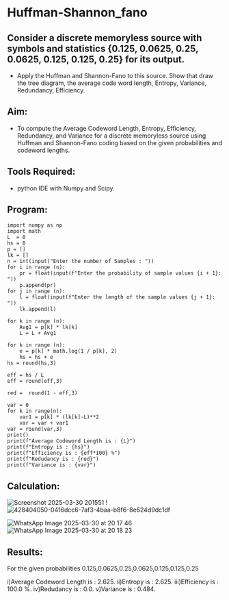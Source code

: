 # Huffman-Shannon_fano
## Consider a discrete memoryless source with symbols and statistics {0.125, 0.0625, 0.25, 0.0625, 0.125, 0.125, 0.25} for its output. 
 - Apply the Huffman and Shannon-Fano to this source. 
Show that draw the tree diagram, the average code word length, Entropy, Variance, Redundancy, Efficiency.
## Aim:
 - To compute the Average Codeword Length, Entropy, Efficiency, Redundancy, and Variance for a discrete memoryless source using Huffman and Shannon-Fano coding based on the given probabilities and codeword lengths.

## Tools Required:
 - python IDE with Numpy and Scipy.
   
## Program:
~~~~
import numpy as np
import math 
L  = 0
hs = 0
p = []
lk = []
n = int(input("Enter the number of Samples : "))
for i in range (n): 
    pr = float(input(f"Enter the probability of sample values {i + 1}: "))  
    p.append(pr)
for j in range (n): 
    l = float(input(f"Enter the length of the sample values {j + 1}: "))  
    lk.append(l)

for k in range (n):
    Avg1 = p[k] * lk[k]
    L = L + Avg1

for k in range (n):
    e = p[k] * math.log(1 / p[k], 2)
    hs = hs + e
hs = round(hs,3)

eff = hs / L
eff = round(eff,3)

red =  round(1 - eff,3) 

var = 0
for k in range(n):
    var1 = p[k] * (lk[k]-L)**2
    var = var + var1
var = round(var,3)
print()
print(f"Average Codeword Length is : {L}")
print(f"Entropy is : {hs}")
print(f"Efficiency is : {eff*100} %")
print(f"Redudancy is : {red}")
print(f"Variance is : {var}")
~~~~
## Calculation:
![Screenshot 2025-03-30 201551](https://github.com/user-attachments/assets/38db08e2-554a-450a-93f4-c8ac09f66d91)
!![428404050-0416dcc6-7af3-4baa-b8f6-8e624d9dc1df](https://github.com/user-attachments/assets/7e0f7ca8-d71b-4f0d-bbf0-27d334d03ab9)

![WhatsApp Image 2025-03-30 at 20 17 46](https://github.com/user-attachments/assets/b0afe115-039b-4068-95b9-60a9141042b1)
![WhatsApp Image 2025-03-30 at 20 18 23](https://github.com/user-attachments/assets/c79f3d34-bf55-4448-aeb1-f67cf72c2c2f)

## Results:
For the given probabilities 0.125,0.0625,0.25,0.0625,0.125,0.125,0.25

i)Average Codeword Length is : 2.625.
ii)Entropy is : 2.625.
iii)Efficiency is : 100.0 %.
iv)Redudancy is : 0.0.
v)Variance is : 0.484.



